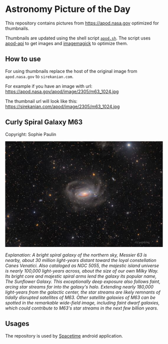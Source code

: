 # Astronomy Picture of the Day

This repository contains pictures from https://apod.nasa.gov optimized for thumbnails.

Thumbnails are updated using the shell script [`apod.sh`](apod.sh). The script
uses [apod-api](https://github.com/nasa/apod-api) to get images and [imagemagick](https://imagemagick.org) to
optimize them.

## How to use

For using thumbnails replace the host of the original image from `apod.nasa.gov` to `sirekanian.com`.

For example if you have an image with url:<br>
https://apod.nasa.gov/apod/image/2305/m63_1024.jpg

The thumbnail url will look like this:<br>
https://sirekanian.com/apod/image/2305/m63_1024.jpg

## Curly Spiral Galaxy M63

Copyright: Sophie Paulin

[![the picture of the day][1]][2]

_Explanation: A bright spiral galaxy of the northern sky, Messier 63 is nearby, about 30 million light-years distant toward the loyal constellation Canes Venatici. Also cataloged as NGC 5055, the majestic island universe is nearly 100,000 light-years across, about the size of our own Milky Way. Its bright core and majestic spiral arms lend the galaxy its popular name, The Sunflower Galaxy. This exceptionally deep exposure also follows faint, arcing star streams far into the galaxy's halo. Extending nearly 180,000 light-years from the galactic center, the star streams are likely remnants of tidally disrupted satellites of M63. Other satellite galaxies of M63 can be spotted in the remarkable wide-field image, including faint dwarf galaxies, which could contribute to M63's star streams in the next few billion years._

## Usages

The repository is used by [Spacetime][3] android application.

[1]: image/2305/m63_1024.jpg

[2]: https://apod.nasa.gov/apod/image/2305/m63_1024.jpg

[3]: https://github.com/sirekanian/spacetime

